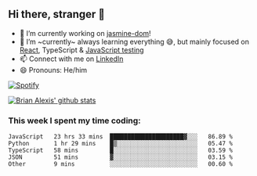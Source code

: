 ## Hi there, stranger 👋

- 🔭 I’m currently working on [jasmine-dom](https://github.com/testing-library/jasmine-dom)!
- 🌱 I’m ~currently~ always learning everything 😅, but mainly focused on [React](https://courseit.com.ar/cursos/frontend-avanzado-2020), TypeScript & [JavaScript testing](https://testingjavascript.com/)
- 📫 Connect with me on [LinkedIn](https://www.linkedin.com/in/brian-alexis/)
- 😄 Pronouns: He/him

[![Spotify](https://novatorem-nine-beige.vercel.app/api/spotify)](https://open.spotify.com/user/21ttbyunhf56rp6soqidgfk2q)

[![Brian Alexis' github stats](https://github-readme-stats-sepia-two.vercel.app/api?username=brrianalexis&show_icons=true&hide_border=true?count_private=true)](https://github.com/brrianalexis/github-readme-stats)

### This week I spent my time coding:
<!--START_SECTION:waka-->
```text
JavaScript   23 hrs 33 mins  █████████████████████▓░░░   86.89 % 
Python       1 hr 29 mins    █▒░░░░░░░░░░░░░░░░░░░░░░░   05.47 % 
TypeScript   58 mins         █░░░░░░░░░░░░░░░░░░░░░░░░   03.59 % 
JSON         51 mins         ▓░░░░░░░░░░░░░░░░░░░░░░░░   03.15 % 
Other        9 mins          ░░░░░░░░░░░░░░░░░░░░░░░░░   00.60 % 
```
<!--END_SECTION:waka-->
